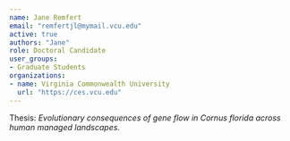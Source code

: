 ```yaml
---
name: Jane Remfert
email: "remfertjl@mymail.vcu.edu"
active: true
authors: "Jane"
role: Doctoral Candidate
user_groups:
- Graduate Students
organizations:
- name: Virginia Commonwealth University
  url: "https://ces.vcu.edu"
---
```



Thesis: *Evolutionary consequences of gene flow in Cornus florida across human managed landscapes.*